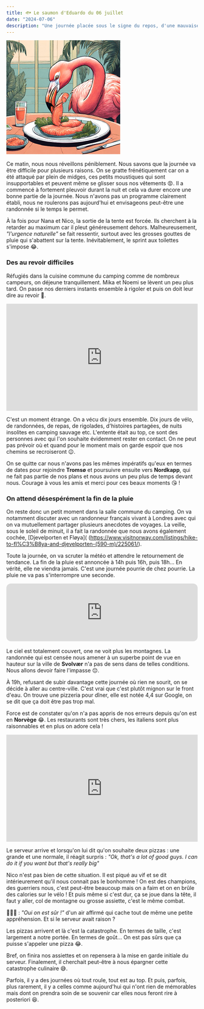 ```yaml
---
title: 🐟 Le saumon d'Eduardo du 06 juillet
date: "2024-07-06"
description: "Une journée placée sous le signe du repos, d'une mauvaise météo et des autres revoir."
---
```


![Saumon d'Eduardo](../saumon_eduardo.png)

Ce matin, nous nous réveillons péniblement. Nous savons que la journée va être difficile pour plusieurs raisons. On se gratte frénétiquement car on a été attaqué par plein de midges, ces petits moustiques qui sont insupportables et peuvent même se glisser sous nos vêtements 😡. Il a commencé à fortement pleuvoir durant la nuit et cela va durer encore une bonne partie de la journée. Nous n'avons pas un programme clairement établi, nous ne roulerons pas aujourd'hui et envisageons peut-être une randonnée si le temps le permet.

À la fois pour Nana et Nico, la sortie de la tente est forcée. Ils cherchent à la retarder au maximum car il pleut généreusement dehors. Malheureusement, *"l'urgence naturelle"* se fait ressentir, surtout avec les grosses gouttes de pluie qui s'abattent sur la tente. Inévitablement, le sprint aux toilettes s'impose 😂.

### Des au revoir difficiles
Réfugiés dans la cuisine commune du camping comme de nombreux campeurs, on déjeune tranquillement. Mika et Noemi se lèvent un peu plus tard. On passe nos derniers instants ensemble à rigoler et puis on doit leur dire au revoir 🥹.

<div style="width: 100%; height: 0; position: relative; padding-bottom: 56%;"><iframe src="https://giphy.com/embed/9Y5BbDSkSTiY8" style="top: 0; left: 0; width: 100%; height: 100%; position: absolute; border: 0;" allowfullscreen scrolling="no" allow="encrypted-media;" class="giphy-embed"></iframe></div> 

C'est un moment étrange. On a vécu dix jours ensemble. Dix jours de vélo, de randonnées, de repas, de rigolades, d'histoires partagées, de nuits insolites en camping sauvage etc. L'entente était au top, ce sont des personnes avec qui l'on souhaite évidemment rester en contact. On ne peut pas prévoir où et quand pour le moment mais on garde espoir que nos chemins se recroiseront 😉.

On se quitte car nous n'avons pas les mêmes impératifs qu'eux en termes de dates pour rejoindre **Tromsø** et poursuivre ensuite vers **Nordkapp**, qui ne fait pas partie de nos plans et nous avons un peu plus de temps devant nous. Courage à vous les amis et merci pour ces beaux moments 😘 !

### On attend désespérément la fin de la pluie

On reste donc un petit moment dans la salle commune du camping. On va notamment discuter avec un randonneur français vivant à Londres avec qui on va mutuellement partager plusieurs anecdotes de voyages. La veille, sous le soleil de minuit, il a fait la randonnée que nous avons également cochée, [Djevelporten et Fløya]( (https://www.visitnorway.com/listings/hike-to-fl%C3%B8ya-and-djevelporten-(590-m)/225061/). 

Toute la journée, on va scruter la météo et attendre le retournement de tendance. La fin de la pluie est annoncée à 14h puis 16h, puis 18h... En vérité, elle ne viendra jamais. C'est une journée pourrie de chez pourrie. La pluie ne va pas s'interrompre une seconde.

<iframe style="border-radius:12px" src="https://open.spotify.com/embed/track/7q3qX7Ees3FZtRFJXWgPZs?utm_source=generator" width="100%" height="152" frameBorder="0" allow="autoplay; clipboard-write; encrypted-media; picture-in-picture" loading="lazy"></iframe>

Le ciel est totalement couvert, one ne voit plus les montagnes. La randonnée qui est censée nous amener à un superbe point de vue en hauteur sur la ville de **Svolvær** n'a pas de sens dans de telles conditions. Nous allons devoir faire l'impasse 😔.

À 19h, refusant de subir davantage cette journée où rien ne sourit, on se décide à aller au centre-ville. C'est vrai que c'est plutôt mignon sur le front d'eau. On trouve une pizzeria pour dîner, elle est notée 4,4 sur Google, on se dit que ça doit être pas trop mal.

Force est de constater qu'on n'a pas appris de nos erreurs depuis qu'on est en **Norvège** 😂. Les restaurants sont très chers, les italiens sont plus raisonnables et en plus on adore cela !

<div style="width: 100%; height: 0; position: relative; padding-bottom: 56%;"><iframe src="https://giphy.com/embed/u98zWbe3jgJoI" style="top: 0; left: 0; width: 100%; height: 100%; position: absolute; border: 0;" allowfullscreen scrolling="no" allow="encrypted-media;" class="giphy-embed"></iframe></div> 

Le serveur arrive et lorsqu'on lui dit qu'on souhaite deux pizzas : une grande et une normale, il réagit surpris : *"Ok, that's a lot of good guys. I can do it if you want but that's really big"*

Nico n'est pas bien de cette situation. Il est piqué au vif et se dit intérieurement qu'il nous connait pas le bonhomme ! On est des champions, des guerriers nous, c'est peut-être beaucoup mais on a faim et on en brûle des calories sur le vélo ! Et puis même si c'est dur, ça se joue dans la tête, il faut y aller, col de montagne ou grosse assiette, c'est le même combat. 

🤷🏼‍♂️ : *"Oui on est sûr !"* d'un air affirmé qui cache tout de même une petite appréhension. Et si le serveur avait raison ?

Les pizzas arrivent et là c'est la catastrophe. En termes de taille, c'est largement a notre portée. En termes de goût... On est pas sûrs que ça puisse s'appeler une pizza 😂.

Bref, on finira nos assiettes et on repensera à la mise en garde initiale du serveur. Finalement, il cherchait peut-être à nous épargner cette catastrophe culinaire 😅.

Parfois, il y a des journées où tout roule, tout est au top. Et puis, parfois, plus rarement, il y a celles comme aujourd'hui qui n'ont rien de mémorables mais dont on prendra soin de se souvenir car elles nous feront rire à posteriori 😆.